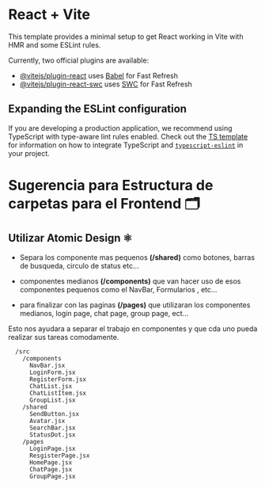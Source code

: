 # React + Vite

This template provides a minimal setup to get React working in Vite with HMR and some ESLint rules.

Currently, two official plugins are available:

- [@vitejs/plugin-react](https://github.com/vitejs/vite-plugin-react/blob/main/packages/plugin-react) uses [Babel](https://babeljs.io/) for Fast Refresh
- [@vitejs/plugin-react-swc](https://github.com/vitejs/vite-plugin-react/blob/main/packages/plugin-react-swc) uses [SWC](https://swc.rs/) for Fast Refresh

## Expanding the ESLint configuration

If you are developing a production application, we recommend using TypeScript with type-aware lint rules enabled. Check out the [TS template](https://github.com/vitejs/vite/tree/main/packages/create-vite/template-react-ts) for information on how to integrate TypeScript and [`typescript-eslint`](https://typescript-eslint.io) in your project.


# Sugerencia para Estructura de carpetas para el Frontend 🗂

## Utilizar Atomic Design ⚛️

- Separa los componente mas pequenos **(/shared)** como botones, barras de busqueda, circulo de status etc...

- componentes medianos **(/components)** que van hacer uso de esos componentes pequenos como el NavBar, Formularios , etc...

- para finalizar con las paginas **(/pages)** que utilizaran los componentes medianos, login page, chat page, group page, ect...

Esto nos ayudara a separar el trabajo en componentes y que cda uno pueda realizar sus tareas comodamente.
```
  /src
    /components
      NavBar.jsx
      LoginForm.jsx
      RegisterForm.jsx
      ChatList.jsx
      ChatListItem.jsx
      GroupList.jsx
    /shared
      SendButton.jsx
      Avatar.jsx
      SearchBar.jsx
      StatusDot.jsx
    /pages
      LoginPage.jsx
      ResgisterPage.jsx
      HomePage.jsx
      ChatPage.jsx
      GroupPage.jsx
```